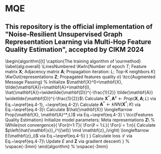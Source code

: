 # MQE
## This repository is the official implementation of "Noise-Resilient Unsupervised Graph Representation Learning via Multi-Hop Feature Quality Estimation", accepted by CIKM 2024 


\begin{algorithm}[t]
\caption{The training algorithm of \ourmethod}
\label{alg:overall}
\LinesNumbered
\KwIn{Number of epoch $T$; Feature matrix $\mathbf{X}$; Adjacency matrix $\mathbf{A}$; Propagation iteration: $L$; Top-K neighbors $K$}
\KwOut{representations $\mathbf{Z}$; Propagated features quality $\sigma$}
\tcc{Augmented Message Passing}
% Initialize $\mathbf{X}^0=\mathbf{X}, \tilde{\mathbf{A}}=\mathbf{A}+\mathbf{I}, \hat{\mathbf{A}}=\widetilde{\mathbf{D}}^{-\frac{1}{2}} \tilde{\mathbf{A}} \widetilde{\mathbf{D}}^{-\frac{1}{2}}$\\
Calculate $\mathbf{X}^*, \mathbf{A}^s \longleftarrow Prop(\mathbf{X},\mathbf{A};L)$ via Eq.~\eqref{eq.4-1}, ~\eqref{eq.4-2}\\
Calculate $\mathbf{A}^* \longleftarrow kNN(\mathbf{X}^*;K)$ via Eq.~\eqref{eq.4-3}\\
Calculate $\hat{\mathbf{X}} \longleftarrow Prop(\mathbf{X}, \mathbf{A}^*;L)$ via Eq.~\eqref{eq.4-3} \\ 
\tcc{Features Quality Estimation}
Initialize model parameters; Meta representations $\mathbf{Z}$\\
% \While{not convergence}{
\For{$t$=1:$T$}{
    \For{$\ell$ = 1:$L$}{
    \For{$i$ = 1:$n$}{
        Calculate $p\left(\hat{\mathbf{x}}_i^{(\ell)} \mid \mathbf{z}_i\right) \longleftarrow E(\mathbf{z}_i)$ via Eq.~\eqref{eq.4-5}
    }
    }
    Calculate loss $\mathcal{L}$ via Eq.~\eqref{eq.4-7}\\
    Update $E$ and $\mathbf{Z}$ via gradient descent\\
    }
% \vspace{-3mm}
\end{algorithm}
% \vspace{-3mm}
